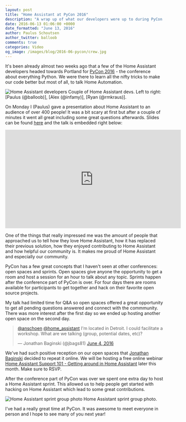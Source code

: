 ```yaml
---
layout: post
title: "Home Assistant at PyCon 2016"
description: "A wrap up of what our developers were up to during PyCon 2016."
date: 2016-06-13 01:06:00 +0000
date_formatted: "June 13, 2016"
author: Paulus Schoutsen
author_twitter: balloob
comments: true
categories: Video
og_image: /images/blog/2016-06-pycon/crew.jpg
---
```


It's been already almost two weeks ago that a few of the Home Assistant developers headed towards Portland for [PyCon 2016] - the conference about everything Python. We were there to learn all the nifty tricks to make our code better but most of all, to talk Home Automation.

<p class='img'>
  <img src='/images/blog/2016-06-pycon/crew.jpg' alt='Home Assistant developers' />
  Couple of Home Assistant devs. Left to right: [Paulus (@balloob)], [Alex (@infamy)], [Ryan (@rmkraus)].
</p>

On Monday I (Paulus) gave a presentation about Home Assistant to an audience of over 400 people! It was a bit scary at first but after a couple of minutes it went all great including some great questions afterwards. Slides can be found [here][slides] and the talk is embedded right below:

<div class='videoWrapper'>
<iframe width="560" height="315" src="https://www.youtube.com/embed/UhccJacWhdM" frameborder="0" allowfullscreen></iframe>
</div>

One of the things that really impressed me was the amount of people that approached us to tell how they love Home Assistant, how it has replaced their previous solution, how they enjoyed contributing to Home Assistant and how helpful our community is. It makes me proud of Home Assistant and especially our community.

<!--more-->
PyCon has a few great concepts that I haven't seen at other conferences: open spaces and sprints. Open spaces give anyone the opportunity to get a room and host a session for an hour to talk about any topic. Sprints happen after the conference part of PyCon is over. For four days there are rooms available for participants to get together and hack on their favorite open source projects.

My talk had limited time for Q&A so open spaces offered a great opportunity to get all pending questions answered and connect with the commmunity. There was more interest after the first day so we ended up hosting another open space on the second day.

<blockquote markdown="0" class="twitter-tweet" data-lang="en"><p lang="en" dir="ltr"><a href="https://twitter.com/anschoen">@anschoen</a> <a href="https://twitter.com/home_assistant">@home_assistant</a> I&#39;m located in Detroit. I could facilitate a workshop. What are we talking (group, potential dates, etc)?</p>&mdash; Jonathan Baginski (@jbags81) <a href="https://twitter.com/jbags81/status/739057625636167680">June 4, 2016</a></blockquote>

We've had such positive reception on our open spaces that [Jonathan Baginski][@jbags81] decided to repeat it online. We will be hosting a free online webinar [Home Assistant Support 101 - Getting around in Home Assistant][webinar] later this month. Make sure to RSVP.

After the conference part of PyCon was over we spent one extra day to host a Home Assistant sprint. This allowed us to help people get started with hacking on Home Assistant which lead to some great contributions.

<p class='img'>
  <img src='/images/blog/2016-06-pycon/sprint.jpg' alt='Home Assistant sprint group photo' />
  Home Assistant sprint group photo.
</p>

I've had a really great time at PyCon. It was awesome to meet everyone in person and I hope to see many of you next year!

[PyCon 2016]: https://us.pycon.org/2016/
[Paulus (@balloob)]: https://github.com/balloob/
[Alex (@infamy)]: https://github.com/infamy/
[Ryan (@rmkraus)]: https://github.com/rmkraus/
[@jbags81]: https://github.com/jbags81/
[slides]: https://docs.google.com/presentation/d/1F1pGOoSf0dD79Dl5dgys0ll7xiuIA4XiQeNeJ-xlqMg/edit
[webinar]: https://www.eventbrite.com/e/home-assistant-support-101-getting-around-in-home-assistant-tickets-25943868810
